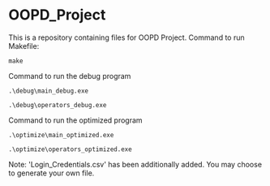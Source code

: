 # OOPD_Project

This is a repository containing files for OOPD Project.
Command to run Makefile:
```
make 
```

Command to run the debug program
```
.\debug\main_debug.exe

.\debug\operators_debug.exe
```


Command to run the optimized program
```
.\optimize\main_optimized.exe

.\optimize\operators_optimized.exe
```

Note: 'Login_Credentials.csv' has been additionally added. You may choose to generate your own file.
